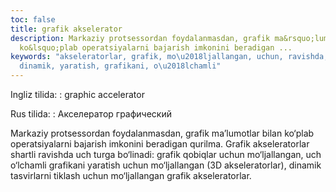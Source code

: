 ```yaml
---
toc: false
title: grafik akselerator
description: Markaziy protsessordan foydalanmasdan, grafik ma&rsquo;lumotlar bilan
  ko&lsquo;plab operatsiyalarni bajarish imkonini beradigan ...
keywords: "akseleratorlar, grafik, mo\u2018ljallangan, uchun, ravishda, tasvirlarni,
  dinamik, yaratish, grafikani, o\u2018lchamli"
---
```


Ingliz tilida:
:   graphic accelerator

Rus tilida:
:   Акселератор графический

Markaziy protsessordan foydalanmasdan, grafik ma’lumotlar bilan ko‘plab operatsiyalarni bajarish imkonini beradigan qurilma. Grafik akseleratorlar shartli ravishda uch turga bo‘linadi: grafik qobiqlar uchun mo‘ljallangan, uch o‘lchamli grafikani yaratish uchun mo‘ljallangan (3D akseleratorlar), dinamik tasvirlarni tiklash uchun mo‘ljallangan grafik akseleratorlar.